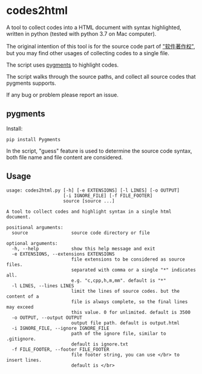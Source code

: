 # codes2html
A tool to collect codes into a HTML document with syntax highlighted, written in python (tested with python 3.7 on Mac computer).

The original intention of this tool is for the source code part of ["软件著作权"](https://baike.baidu.com/item/%E8%BD%AF%E4%BB%B6%E8%91%97%E4%BD%9C%E6%9D%83), but you may find other usages of collecting codes to a single file.

The script uses [pygments](http://pygments.org/) to highlight codes.

The script walks through the source paths, and collect all source codes that pygments supports.

If any bug or problem please report an issue.

## pygments
Install:
```
pip install Pygments
```
In the script, "guess" feature is used to determine the source code syntax, both file name and file content are considered.

## Usage
```
usage: codes2html.py [-h] [-e EXTENSIONS] [-l LINES] [-o OUTPUT]
                     [-i IGNORE_FILE] [-f FILE_FOOTER]
                     source [source ...]

A tool to collect codes and highlight syntax in a single html document.

positional arguments:
  source                source code directory or file

optional arguments:
  -h, --help            show this help message and exit
  -e EXTENSIONS, --extensions EXTENSIONS
                        file extensions to be considered as source files.
                        separated with comma or a single "*" indicates all.
                        e.g. "c,cpp,h,m,mm". default is "*"
  -l LINES, --lines LINES
                        limit the lines of source codes. but the content of a
                        file is always complete, so the final lines may exceed
                        this value. 0 for unlimited. default is 3500
  -o OUTPUT, --output OUTPUT
                        output file path. default is output.html
  -i IGNORE_FILE, --ignore IGNORE_FILE
                        path of the ignore file, similar to .gitignore.
                        default is ignore.txt
  -f FILE_FOOTER, --footer FILE_FOOTER
                        file footer string, you can use </br> to insert lines.
                        default is </br>
```